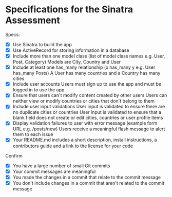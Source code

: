 # Specifications for the Sinatra Assessment

Specs:
- [X] Use Sinatra to build the app
- [X] Use ActiveRecord for storing information in a database
- [X] Include more than one model class (list of model class names e.g. User, Post, Category)
	  Models are City, Country and User
- [X] Include at least one has_many relationship (x has_many y e.g. User has_many Posts)
	  A User has many countries and a Country has many cities	
- [X] Include user accounts 
	  Users must sign up to use the app and must be logged in to use the app
- [X] Ensure that users can't modify content created by other users
	  Users can neither view or modify countries or cities that don't belong to them
- [X] Include user input validations
	  User input is validated to ensure there are no duplicate cities or countries
	  User input is validated to ensure that a blank field does not create or edit cities, countries or user profile items
- [X] Display validation failures to user with error message (example form URL e.g. /posts/new)
	  Users receive a meaningful flash message to alert them to each issue
- [X] Your README.md includes a short description, install instructions, a contributors guide and a link to the license for your code

Confirm
- [X] You have a large number of small Git commits
- [X] Your commit messages are meaningful
- [X] You made the changes in a commit that relate to the commit message
- [X] You don't include changes in a commit that aren't related to the commit message